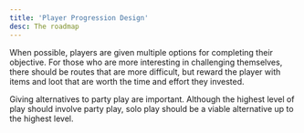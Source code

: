 ```yaml
---
title: 'Player Progression Design'
desc: The roadmap
---
```


When possible, players are given multiple options for completing their objective. For those who are more interesting in challenging themselves,
there should be routes that are more difficult, but reward the player with items and loot that are worth the time and effort they invested.

Giving alternatives to party play are important. Although the highest level of play should involve party play, solo play should be
a viable alternative up to the highest level.